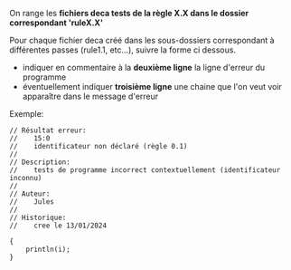 On range les **fichiers deca tests de la règle X.X dans le dossier correspondant 'ruleX.X'**

Pour chaque fichier deca créé dans les sous-dossiers correspondant à différentes passes (rule1.1, etc...), suivre la forme ci dessous.
- indiquer en commentaire à la **deuxième ligne** la ligne d'erreur du programme
- éventuellement indiquer **troisième ligne** une chaine que l'on veut voir apparaître dans le message d'erreur

Exemple:

```
// Résultat erreur:
//    15:0
//    identificateur non déclaré (règle 0.1)
//
// Description:
//    tests de programme incorrect contextuellement (identificateur inconnu)
//
// Auteur:
//    Jules
//
// Historique:
//    cree le 13/01/2024

{
    println(i);
}
```